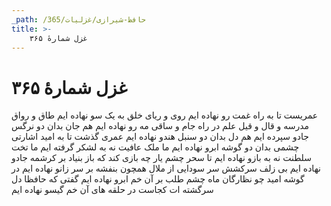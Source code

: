 ```yaml
---
_path: /حافظ-شیرازی/غزلیات/365
title: >-
    غزل شمارهٔ ۳۶۵
---
```

# غزل شمارهٔ ۳۶۵

عمریست تا به راه غمت رو نهاده ایم
روی و ریای خلق به یک سو نهاده ایم
طاق و رواق مدرسه و قال و قیل علم
در راه جام و ساقی مه رو نهاده ایم
هم جان بدان دو نرگس جادو سپرده ایم
هم دل بدان دو سنبل هندو نهاده ایم
عمری گذشت تا به امید اشارتی
چشمی بدان دو گوشه ابرو نهاده ایم
ما ملک عافیت نه به لشکر گرفته ایم
ما تخت سلطنت نه به بازو نهاده ایم
تا سحر چشم یار چه بازی کند که باز
بنیاد بر کرشمه جادو نهاده ایم
بی زلف سرکشش سر سودایی از ملال
همچون بنفشه بر سر زانو نهاده ایم
در گوشه امید چو نظارگان ماه
چشم طلب بر آن خم ابرو نهاده ایم
گفتی که حافظا دل سرگشته ات کجاست
در حلقه های آن خم گیسو نهاده ایم

